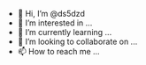 - 👋 Hi, I’m @ds5dzd
- 👀 I’m interested in ...
- 🌱 I’m currently learning ...
- 💞️ I’m looking to collaborate on ...
- 📫 How to reach me ...

<!---
ds5dzd/ds5dzd is a ✨ special ✨ repository because its `README.md` (this file) appears on your GitHub profile.
You can click the Preview link to take a look at your changes.
--->
